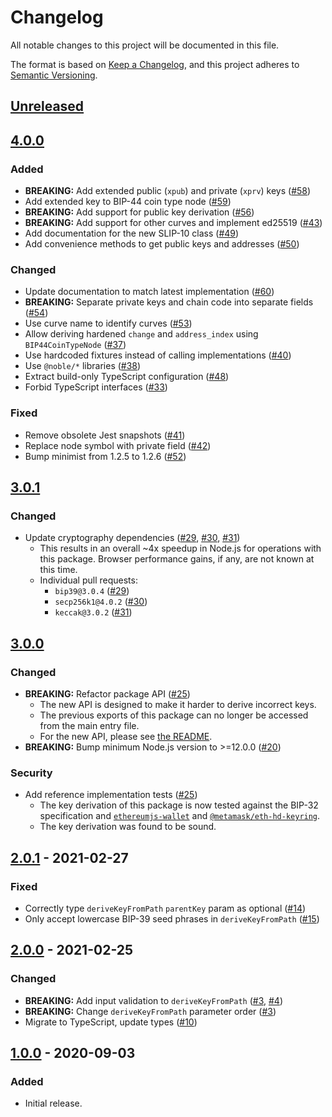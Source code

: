 # Changelog
All notable changes to this project will be documented in this file.

The format is based on [Keep a Changelog](https://keepachangelog.com/en/1.0.0/),
and this project adheres to [Semantic Versioning](https://semver.org/spec/v2.0.0.html).

## [Unreleased]

## [4.0.0]
### Added
- **BREAKING:** Add extended public (`xpub`) and private (`xprv`) keys ([#58](https://github.com/MetaMask/key-tree/pull/58))
- Add extended key to BIP-44 coin type node ([#59](https://github.com/MetaMask/key-tree/pull/59))
- **BREAKING:** Add support for public key derivation ([#56](https://github.com/MetaMask/key-tree/pull/56))
- **BREAKING:** Add support for other curves and implement ed25519 ([#43](https://github.com/MetaMask/key-tree/pull/43))
- Add documentation for the new SLIP-10 class ([#49](https://github.com/MetaMask/key-tree/pull/49))
- Add convenience methods to get public keys and addresses ([#50](https://github.com/MetaMask/key-tree/pull/50))

### Changed
- Update documentation to match latest implementation ([#60](https://github.com/MetaMask/key-tree/pull/60))
- **BREAKING:** Separate private keys and chain code into separate fields ([#54](https://github.com/MetaMask/key-tree/pull/54))
- Use curve name to identify curves ([#53](https://github.com/MetaMask/key-tree/pull/53))
- Allow deriving hardened `change` and `address_index` using `BIP44CoinTypeNode` ([#37](https://github.com/MetaMask/key-tree/pull/37))
- Use hardcoded fixtures instead of calling implementations ([#40](https://github.com/MetaMask/key-tree/pull/40))
- Use `@noble/*` libraries ([#38](https://github.com/MetaMask/key-tree/pull/38))
- Extract build-only TypeScript configuration ([#48](https://github.com/MetaMask/key-tree/pull/48))
- Forbid TypeScript interfaces ([#33](https://github.com/MetaMask/key-tree/pull/33))

### Fixed
- Remove obsolete Jest snapshots ([#41](https://github.com/MetaMask/key-tree/pull/41))
- Replace node symbol with private field ([#42](https://github.com/MetaMask/key-tree/pull/42))
- Bump minimist from 1.2.5 to 1.2.6 ([#52](https://github.com/MetaMask/key-tree/pull/52))

## [3.0.1]
### Changed
- Update cryptography dependencies ([#29](https://github.com/MetaMask/key-tree/pull/29), [#30](https://github.com/MetaMask/key-tree/pull/30), [#31](https://github.com/MetaMask/key-tree/pull/31))
  - This results in an overall ~4x speedup in Node.js for operations with this package. Browser performance gains, if any, are not known at this time.
  - Individual pull requests:
    - `bip39@3.0.4` ([#29](https://github.com/MetaMask/key-tree/pull/29))
    - `secp256k1@4.0.2` ([#30](https://github.com/MetaMask/key-tree/pull/30))
    - `keccak@3.0.2` ([#31](https://github.com/MetaMask/key-tree/pull/31))

## [3.0.0]
### Changed
- **BREAKING:** Refactor package API ([#25](https://github.com/MetaMask/key-tree/pull/25))
  - The new API is designed to make it harder to derive incorrect keys.
  - The previous exports of this package can no longer be accessed from the main entry file.
  - For the new API, please see [the README](https://github.com/MetaMask/key-tree/blob/1743ef1bb2ca4603c6e2861b975bf2b4d60a0dbc/README.md).
- **BREAKING:** Bump minimum Node.js version to >=12.0.0 ([#20](https://github.com/MetaMask/key-tree/pull/20))

### Security
- Add reference implementation tests ([#25](https://github.com/MetaMask/key-tree/pull/25))
  - The key derivation of this package is now tested against the BIP-32 specification and [`ethereumjs-wallet`](https://github.com/ethereumjs/ethereumjs-wallet) and [`@metamask/eth-hd-keyring`](https://github.com/MetaMask/eth-hd-keyring).
  - The key derivation was found to be sound.

## [2.0.1] - 2021-02-27
### Fixed
- Correctly type `deriveKeyFromPath` `parentKey` param as optional ([#14](https://github.com/MetaMask/key-tree/pull/14))
- Only accept lowercase BIP-39 seed phrases in `deriveKeyFromPath` ([#15](https://github.com/MetaMask/key-tree/pull/15))

## [2.0.0] - 2021-02-25
### Changed
- **BREAKING:** Add input validation to `deriveKeyFromPath` ([#3](https://github.com/MetaMask/key-tree/pull/3), [#4](https://github.com/MetaMask/key-tree/pull/4))
- **BREAKING:** Change `deriveKeyFromPath` parameter order ([#3](https://github.com/MetaMask/key-tree/pull/3))
- Migrate to TypeScript, update types ([#10](https://github.com/MetaMask/key-tree/pull/10))

## [1.0.0] - 2020-09-03
### Added
- Initial release.

[Unreleased]: https://github.com/MetaMask/key-tree/compare/v4.0.0...HEAD
[4.0.0]: https://github.com/MetaMask/key-tree/compare/v3.0.1...v4.0.0
[3.0.1]: https://github.com/MetaMask/key-tree/compare/v3.0.0...v3.0.1
[3.0.0]: https://github.com/MetaMask/key-tree/compare/v2.0.1...v3.0.0
[2.0.1]: https://github.com/MetaMask/key-tree/compare/v2.0.0...v2.0.1
[2.0.0]: https://github.com/MetaMask/key-tree/compare/v1.0.0...v2.0.0
[1.0.0]: https://github.com/MetaMask/key-tree/releases/tag/v1.0.0
